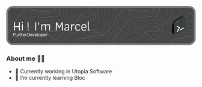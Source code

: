 ![Header](./github-header-image-2.png)

### About me 🙋‍♂️
- 🔭 Currently working in Utopia Software
- 🌱 I’m currently learning Bloc


<!--
**Marcel-Mudrak/Marcel-Mudrak** is a ✨ _special_ ✨ repository because its `README.md` (this file) appears on your GitHub profile.

Here are some ideas to get you started:

- 🔭 I’m currently working on ...
- 🌱 I’m currently learning ...
- 👯 I’m looking to collaborate on ...
- 🤔 I’m looking for help with ...
- 💬 Ask me about ...
- 📫 How to reach me: ...
- 😄 Pronouns: ...
- ⚡ Fun fact: ...
-->
